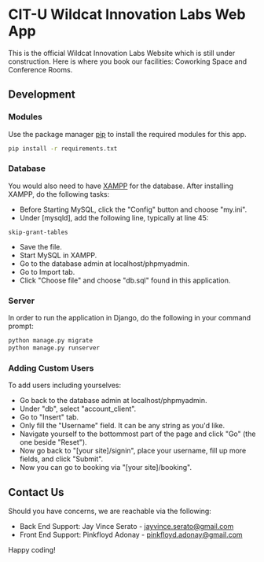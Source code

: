 # CIT-U Wildcat Innovation Labs Web App

This is the official Wildcat Innovation Labs Website which is still under construction.
Here is where you book our facilities: Coworking Space and Conference Rooms.

## Development
### Modules
Use the package manager [pip](https://pip.pypa.io/en/stable/) to install the required modules for this app.

```bash
pip install -r requirements.txt
```
### Database
You would also need to have [XAMPP](https://www.apachefriends.org/download.html) for the database.
After installing XAMPP, do the following tasks:
* Before Starting MySQL, click the "Config" button and choose "my.ini".
* Under [mysqld], add the following line, typically at line 45:
```text
skip-grant-tables
```
* Save the file.
* Start MySQL in XAMPP.
* Go to the database admin at localhost/phpmyadmin.
* Go to Import tab.
* Click "Choose file" and choose "db.sql" found in this application.
### Server
In order to run the application in Django, do the following in your command prompt:
```bash
python manage.py migrate
python manage.py runserver
```
### Adding Custom Users
To add users including yourselves:
* Go back to the database admin at localhost/phpmyadmin.
* Under "db", select "account_client".
* Go to "Insert" tab.
* Only fill the "Username" field. It can be any string as you'd like.
* Navigate yourself to the bottommost part of the page and click "Go" (the one beside "Reset").
* Now go back to "[your site]/signin", place your username, fill up more fields, and click "Submit".
* Now you can go to booking via "[your site]/booking".

## Contact Us
Should you have concerns, we are reachable via the following:
* Back End Support: Jay Vince Serato - jayvince.serato@gmail.com
* Front End Support: Pinkfloyd Adonay - pinkfloyd.adonay@gmail.com

Happy coding!